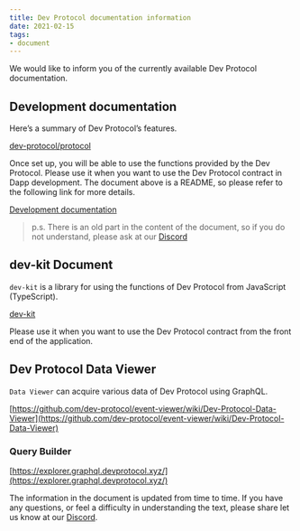 ```yaml
---
title: Dev Protocol documentation information
date: 2021-02-15
tags:
- document
---
```

We would like to inform you of the currently available Dev Protocol documentation.

## Development documentation

Here’s a summary of Dev Protocol’s features.

[dev-protocol/protocol](https://github.com/dev-protocol/protocol/blob/main/README.md)

Once set up, you will be able to use the functions provided by the Dev Protocol. Please use it when you want to use the Dev Protocol contract in Dapp development.
The document above is a README, so please refer to the following link for more details.

[Development documentation](https://docs.devprotocol.xyz/dev-protocol/)

> p.s. There is an old part in the content of the document, so if you do not understand, please ask at our [Discord](https://discord.gg/VwJp4KM)

## dev-kit Document

`dev-kit` is a library for using the functions of Dev Protocol from JavaScript (TypeScript).

[dev-kit](https://www.npmjs.com/package/@devprotocol/dev-kit)

Please use it when you want to use the Dev Protocol contract from the front end of the application.

## Dev Protocol Data Viewer

`Data Viewer` can acquire various data of Dev Protocol using GraphQL.

[https://github.com/dev-protocol/event-viewer/wiki/Dev-Protocol-Data-Viewer](https://github.com/dev-protocol/event-viewer/wiki/Dev-Protocol-Data-Viewer)

### Query Builder

[https://explorer.graphql.devprotocol.xyz/](https://explorer.graphql.devprotocol.xyz/)

The information in the document is updated from time to time. If you have any questions, or feel a difficulty in understanding the text, please share let us know at our [Discord](https://discord.gg/VwJp4KM).